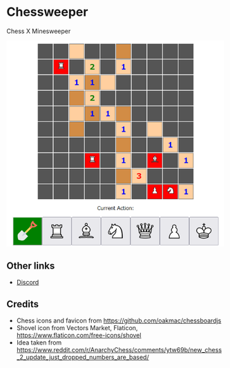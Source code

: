 # Chessweeper
Chess X Minesweeper

![Preview](.github/preview.png)

## Other links

- [Discord](https://discord.gg/VjJ95N2mV9)

## Credits
 - Chess icons and favicon from https://github.com/oakmac/chessboardjs
 - Shovel icon from Vectors Market, Flaticon, https://www.flaticon.com/free-icons/shovel
 - Idea taken from https://www.reddit.com/r/AnarchyChess/comments/ytw69b/new_chess_2_update_just_dropped_numbers_are_based/
